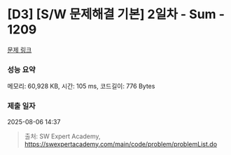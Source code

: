 # [D3] [S/W 문제해결 기본] 2일차 - Sum - 1209 

[문제 링크](https://swexpertacademy.com/main/code/problem/problemDetail.do?contestProbId=AV13_BWKACUCFAYh) 

### 성능 요약

메모리: 60,928 KB, 시간: 105 ms, 코드길이: 776 Bytes

### 제출 일자

2025-08-06 14:37



> 출처: SW Expert Academy, https://swexpertacademy.com/main/code/problem/problemList.do